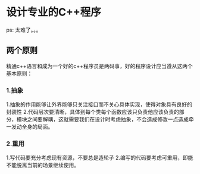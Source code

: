 # 设计专业的C++程序

ps: 太难了。。。

## 两个原则
精通c++语言和成为一个好的c++程序员是两码事，好的程序设计应当遵从这两个基本原则：

### 1.抽象
1.抽象的作用能够让外界能够只关注接口而不关心具体实现，使得对象具有良好的封装性
2.代码层次要清晰，具体到每个类每个函数应该只负责他应该负责的部分，模块之间要解耦，这就需要我们在设计时考虑抽象，不会造成修改一点造成牵一发动全身的局面。
### 2.重用
1.写代码要充分考虑现有资源，不要总是造轮子
2.编写的代码要考虑可重用，即能不能脱离当前的场景继续使用。



